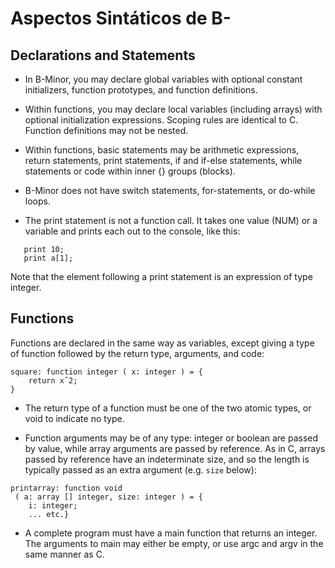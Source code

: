 # Aspectos Sintáticos de B-


## Declarations and Statements

- In B-Minor, you may declare global variables with optional constant 
initializers, function prototypes, and function definitions. 

- Within functions, you may declare local variables (including arrays) 
with optional initialization expressions. 
Scoping rules are identical to C. 
Function definitions may not be nested.

- Within functions, basic statements may be 
arithmetic expressions, return statements, print statements, 
if and if-else statements, while statements or 
code within inner {} groups (blocks).

- B-Minor does not have switch statements, for-statements, 
or do-while loops.

- The print statement is not a function call. 
It takes one value (NUM) or a variable 
and prints each out to the console, like this:

```print temperatura;
   print 10;
   print a[1];
```

Note that the element following a print statement 
is an expression of type integer. 

## Functions

Functions are declared in the same way as variables, except giving a type of function followed by the return type, arguments, and code:

```
square: function integer ( x: integer ) = {
    return xˆ2;
}
``` 

- The return type of a function must be one of the two atomic types,
or void to indicate no type. 

- Function arguments may be of any type: integer or boolean are passed 
by value, while array arguments are passed by reference. 
As in C, arrays passed by reference have an indeterminate size, and so the length is typically passed
as an extra argument (e.g. ```size``` below):

```
printarray: function void
 ( a: array [] integer, size: integer ) = {
    i: integer;
    ... etc.}
```

- A complete program must have a main function that returns an integer. 
The arguments to main may either be empty, 
or use argc and argv in the same manner as C. 


